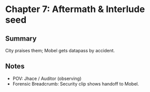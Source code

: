 # Chapter 7: Aftermath & Interlude seed

## Summary
City praises them; Mobel gets datapass by accident.

## Notes
- POV: Jhace / Auditor (observing)
- Forensic Breadcrumb: Security clip shows handoff to Mobel.
